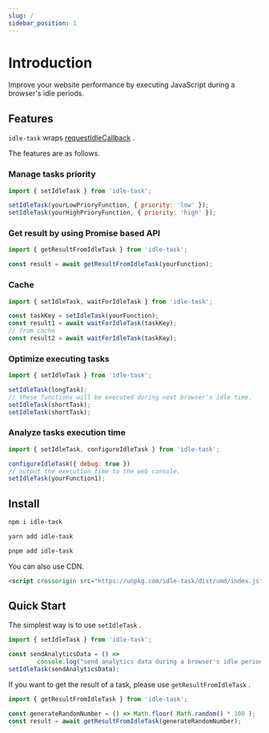 ```yaml
---
slug: /
sidebar_position: 1
---
```


# Introduction

Improve your website performance by executing JavaScript during a browser's idle periods.

## Features

`idle-task` wraps [requestIdleCallback](https://developer.mozilla.org/en-US/docs/Web/API/Window/requestIdleCallback) .

The features are as follows.

### Manage tasks priority

```javascript
import { setIdleTask } from 'idle-task';

setIdleTask(yourLowPrioryFunction, { priority: 'low' });
setIdleTask(yourHighPrioryFunction, { priority: 'high' });
```

### Get result by using Promise based API

```javascript
import { getResultFromIdleTask } from 'idle-task';

const result = await getResultFromIdleTask(yourFunction);
```

### Cache

```javascript
import { setIdleTask, waitForIdleTask } from 'idle-task';

const taskKey = setIdleTask(yourFunction);
const result1 = await waitForIdleTask(taskKey);
// from cache
const result2 = await waitForIdleTask(taskKey);
```

### Optimize executing tasks

```javascript
import { setIdleTask } from 'idle-task';

setIdleTask(longTask);
// these functions will be executed during next browser's idle time.
setIdleTask(shortTask);
setIdleTask(shortTask);
```

### Analyze tasks execution time

```javascript
import { setIdleTask, configureIdleTask } from 'idle-task';

configureIdleTask({ debug: true })
// output the execution time to the web console.
setIdleTask(yourFunction1);
```

## Install

```bash
npm i idle-task
```

```bash
yarn add idle-task
```

```bash
pnpm add idle-task
```

You can also use CDN.

```html
<script crossorigin src="https://unpkg.com/idle-task/dist/umd/index.js"></script>
```

## Quick Start

The simplest way is to use `setIdleTask` .

```javascript
import { setIdleTask } from 'idle-task';

const sendAnalyticsData = () =>
        console.log("send analytics data during a browser's idle periods.");
setIdleTask(sendAnalyticsData);
```

If you want to get the result of a task, please use `getResultFromIdleTask` .

```javascript
import { getResultFromIdleTask } from 'idle-task';

const generateRandomNumber = () => Math.floor( Math.random() * 100 );
const result = await getResultFromIdleTask(generateRandomNumber);
```
